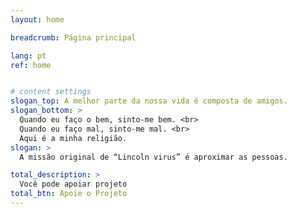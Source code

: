 ```yaml
---
layout: home

breadcrumb: Página principal

lang: pt
ref: home


# content settings
slogan_top: A melhor parte da nossa vida é composta de amigos.
slogan_bottom: >
  Quando eu faço o bem, sinto-me bem. <br>
  Quando eu faço mal, sinto-me mal. <br>
  Aqui é a minha religião.
slogan: >
  A missão original de “Lincoln virus” é aproximar as pessoas.

total_description: >
  Você pode apoiar projeto
total_btn: Apoie o Projeto
---
```



